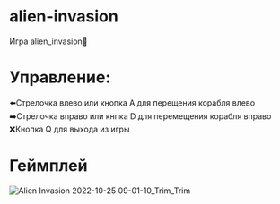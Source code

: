 # alien-invasion
Игра alien_invasion👾
<h1>Управление:</h1>
<p>
⬅️Cтрелочка влево или кнопка A для перещения корабля влево
<br>➡️Стрелочка вправо или кнпка D для перемещения корабля вправо
<br>❌Кнопка Q для выхода из игры</br>
</p>
<h1>Геймплей</h1>

![Alien Invasion 2022-10-25 09-01-10_Trim_Trim](https://user-images.githubusercontent.com/60942207/197681088-ecc76201-8311-40e4-b001-d84fa98a9a6c.gif)
